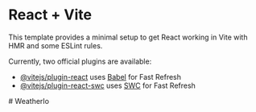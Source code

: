 # React + Vite

This template provides a minimal setup to get React working in Vite with HMR and some ESLint rules.

Currently, two official plugins are available:

- [@vitejs/plugin-react](https://github.com/vitejs/vite-plugin-react/blob/main/packages/plugin-react/README.md) uses [Babel](https://babeljs.io/) for Fast Refresh
- [@vitejs/plugin-react-swc](https://github.com/vitejs/vite-plugin-react-swc) uses [SWC](https://swc.rs/) for Fast Refresh
  <!-- https://api.openweathermap.org/geo/1.0/direct?q=${name}&appid=43c6f88cbed588500165cb7880b1b676 -->
  <!-- https://api.openweathermap.org/data/2.5/weather?lat=${lat}&lon=${lon}&appid=43c6f88cbed588500165cb7880b1b676 -->
#   W e a t h e r I o  
 